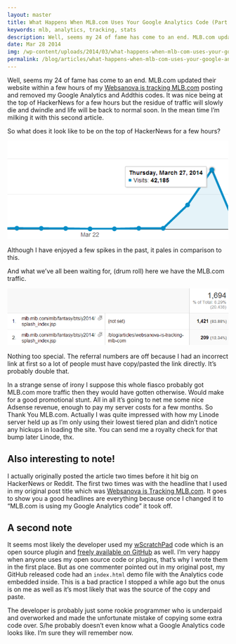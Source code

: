 ```yaml
---
layout: master
title: What Happens When MLB.com Uses Your Google Analytics Code (Part Deux)
keywords: mlb, analytics, tracking, stats
description: Well, seems my 24 of fame has come to an end. MLB.com updated their website within a few hours of my Websanova is tracking MLB.com posting and removed my Google Analytics and Addthis codes. 
date: Mar 28 2014
img: /wp-content/uploads/2014/03/what-happens-when-mlb-com-uses-your-google-analytics-code.png
permalink: /blog/articles/what-happens-when-mlb-com-uses-your-google-analytics-code-part-deux.html
---
```


Well, seems my 24 of fame has come to an end. MLB.com updated their website within a few hours of my [Websanova is tracking MLB.com](/blog/articles/websanova-is-tracking-mlb-com) posting and removed my Google Analytics and Addthis codes. It was nice being at the top of HackerNews for a few hours but the residue of traffic will slowly die and dwindle and life will be back to normal soon. In the mean time I’m milking it with this second article.

So what does it look like to be on the top of HackerNews for a few hours?

![Top of HackerNews](/img/visits-screenie.png)

Although I have enjoyed a few spikes in the past, it pales in comparison to this.

And what we’ve all been waiting for, (drum roll) here we have the MLB.com traffic.

![MLB Traffic](/img/mlb-screenie.png)

Nothing too special. The referral numbers are off because I had an incorrect link at first so a lot of people must have copy/pasted the link directly. It’s probably double that.

In a strange sense of irony I suppose this whole fiasco probably got MLB.com more traffic then they would have gotten otherwise. Would make for a good promotional stunt. All in all it’s going to net me some nice Adsense revenue, enough to pay my server costs for a few months. So Thank You MLB.com. Actually I was quite impressed with how my Linode server held up as I’m only using their lowest tiered plan and didn’t notice any hickups in loading the site. You can send me a royalty check for that bump later Linode, thx.

## Also interesting to note!

I actually originally posted the article two times before it hit big on HackerNews or Reddit. The first two times was with the headline that I used in my original post title which was [Websanova is Tracking MLB.com](/blog/articles/websanova-is-tracking-mlb-com). It goes to show you a good headlines are everything because once I changed it to “MLB.com is using my Google Analytics code” it took off.

## A second note

It seems most likely the developer used my [wScratchPad](http://wscratchpad.websanova.com) code which is an open source plugin and [freely available on GitHub](http://github.com/websanova/wScratchPad) as well. I’m very happy when anyone uses my open source code or plugins, that’s why I wrote them in the first place. But as one commenter pointed out in my original post, my GitHub released code had an `index.html` demo file with the Analytics code embedded inside. This is a bad practice I stopped a while ago but the onus is on me as well as it’s most likely that was the source of the copy and paste.

The developer is probably just some rookie programmer who is underpaid and overworked and made the unfortunate mistake of copying some extra code over. S/he probably doesn’t even know what a Google Analytics code looks like. I’m sure they will remember now.
